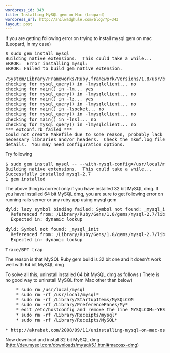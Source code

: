 ```yaml
--- 
wordpress_id: 343
title: Installing MySQL gem on Mac (Leopard)
wordpress_url: http://anilwadghule.com/blog/?p=343
layout: post
---
```

If you are getting following error on trying to install mysql gem on mac (Leopard, in my case)
<pre>$ sudo gem install mysql
Building native extensions.  This could take a while...
ERROR:  Error installing mysql:
ERROR: Failed to build gem native extension.

/System/Library/Frameworks/Ruby.framework/Versions/1.8/usr/bin/ruby extconf.rb install mysql
checking for mysql_query() in -lmysqlclient... no
checking for main() in -lm... yes
checking for mysql_query() in -lmysqlclient... no
checking for main() in -lz... yes
checking for mysql_query() in -lmysqlclient... no
checking for main() in -lsocket... no
checking for mysql_query() in -lmysqlclient... no
checking for main() in -lnsl... no
checking for mysql_query() in -lmysqlclient... no
*** extconf.rb failed ***
Could not create Makefile due to some reason, probably lack of
necessary libraries and/or headers.  Check the mkmf.log file for more
details.  You may need configuration options.</pre>
Try following
<pre>$ sudo gem install mysql -- --with-mysql-config=/usr/local/mysql/bin/mysql_config
Building native extensions.  This could take a while...
Successfully installed mysql-2.7
1 gem installed</pre>
The above thing is correct only if you have installed 32 bit MySQL dmg. If you have installed 64 bit MySQL dmg, you are sure to get following error on running rails server or any ruby app using mysql gem
<pre>dyld: lazy symbol binding failed: Symbol not found: _mysql_init
  Referenced from: /Library/Ruby/Gems/1.8/gems/mysql-2.7/lib/mysql.bundle
  Expected in: dynamic lookup

dyld: Symbol not found: _mysql_init
  Referenced from: /Library/Ruby/Gems/1.8/gems/mysql-2.7/lib/mysql.bundle
  Expected in: dynamic lookup

Trace/BPT trap</pre>
The reason is that MySQL Ruby gem build is 32 bit one and it doesn't work well with 64 bit MySQL dmg

To solve all this, uninstall installed 64 bit MySQL dmg as follows ( There is no good way to uninstall MySQL from Mac other than below)
<pre>    * sudo rm /usr/local/mysql
    * sudo rm -rf /usr/local/mysql*
    * sudo rm -rf /Library/StartupItems/MySQLCOM
    * sudo rm -rf /Library/PreferencePanes/My*
    * edit /etc/hostconfig and remove the line MYSQLCOM=-YES-
    * sudo rm -rf /Library/Receipts/mysql*
    * sudo rm -rf /Library/Receipts/MySQL*

* http://akrabat.com/2008/09/11/uninstalling-mysql-on-mac-os-x-leopard/</pre>
Now download and install 32 bit MySQL dmg (<a href="http://dev.mysql.com/downloads/mysql/5.1.html#macosx-dmg">http://dev.mysql.com/downloads/mysql/5.1.html#macosx-dmg</a>)
